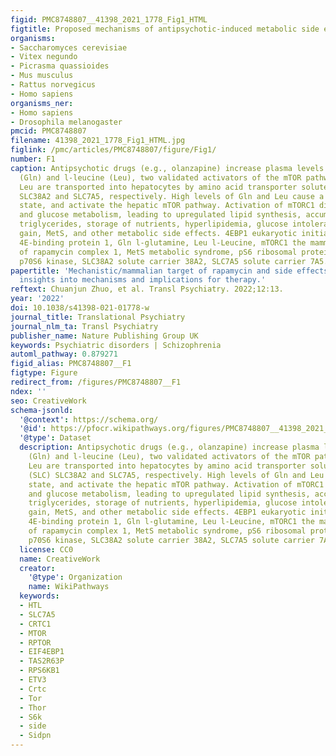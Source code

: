 ```yaml
---
figid: PMC8748807__41398_2021_1778_Fig1_HTML
figtitle: Proposed mechanisms of antipsychotic-induced metabolic side effects
organisms:
- Saccharomyces cerevisiae
- Vitex negundo
- Picrasma quassioides
- Mus musculus
- Rattus norvegicus
- Homo sapiens
organisms_ner:
- Homo sapiens
- Drosophila melanogaster
pmcid: PMC8748807
filename: 41398_2021_1778_Fig1_HTML.jpg
figlink: /pmc/articles/PMC8748807/figure/Fig1/
number: F1
caption: Antipsychotic drugs (e.g., olanzapine) increase plasma levels of l-glutamine
  (Gln) and l-leucine (Leu), two validated activators of the mTOR pathway. Gln and
  Leu are transported into hepatocytes by amino acid transporter solute carrier (SLC)
  SLC38A2 and SLC7A5, respectively. High levels of Gln and Leu cause a pseudo-fasted
  state, and activate the hepatic mTOR pathway. Activation of mTORC1 disturbs lipid
  and glucose metabolism, leading to upregulated lipid synthesis, accumulation of
  triglycerides, storage of nutrients, hyperlipidemia, glucose intolerance, weight
  gain, MetS, and other metabolic side effects. 4EBP1 eukaryotic initiation factor
  4E-binding protein 1, Gln l-glutamine, Leu l-Leucine, mTORC1 the mammalian target
  of rapamycin complex 1, MetS metabolic syndrome, pS6 ribosomal protein S6, p70s6K/S6K1
  p70S6 kinase, SLC38A2 solute carrier 38A2, SLC7A5 solute carrier 7A5.
papertitle: 'Mechanistic/mammalian target of rapamycin and side effects of antipsychotics:
  insights into mechanisms and implications for therapy.'
reftext: Chuanjun Zhuo, et al. Transl Psychiatry. 2022;12:13.
year: '2022'
doi: 10.1038/s41398-021-01778-w
journal_title: Translational Psychiatry
journal_nlm_ta: Transl Psychiatry
publisher_name: Nature Publishing Group UK
keywords: Psychiatric disorders | Schizophrenia
automl_pathway: 0.879271
figid_alias: PMC8748807__F1
figtype: Figure
redirect_from: /figures/PMC8748807__F1
ndex: ''
seo: CreativeWork
schema-jsonld:
  '@context': https://schema.org/
  '@id': https://pfocr.wikipathways.org/figures/PMC8748807__41398_2021_1778_Fig1_HTML.html
  '@type': Dataset
  description: Antipsychotic drugs (e.g., olanzapine) increase plasma levels of l-glutamine
    (Gln) and l-leucine (Leu), two validated activators of the mTOR pathway. Gln and
    Leu are transported into hepatocytes by amino acid transporter solute carrier
    (SLC) SLC38A2 and SLC7A5, respectively. High levels of Gln and Leu cause a pseudo-fasted
    state, and activate the hepatic mTOR pathway. Activation of mTORC1 disturbs lipid
    and glucose metabolism, leading to upregulated lipid synthesis, accumulation of
    triglycerides, storage of nutrients, hyperlipidemia, glucose intolerance, weight
    gain, MetS, and other metabolic side effects. 4EBP1 eukaryotic initiation factor
    4E-binding protein 1, Gln l-glutamine, Leu l-Leucine, mTORC1 the mammalian target
    of rapamycin complex 1, MetS metabolic syndrome, pS6 ribosomal protein S6, p70s6K/S6K1
    p70S6 kinase, SLC38A2 solute carrier 38A2, SLC7A5 solute carrier 7A5.
  license: CC0
  name: CreativeWork
  creator:
    '@type': Organization
    name: WikiPathways
  keywords:
  - HTL
  - SLC7A5
  - CRTC1
  - MTOR
  - RPTOR
  - EIF4EBP1
  - TAS2R63P
  - RPS6KB1
  - ETV3
  - Crtc
  - Tor
  - Thor
  - S6k
  - side
  - Sidpn
---
```

